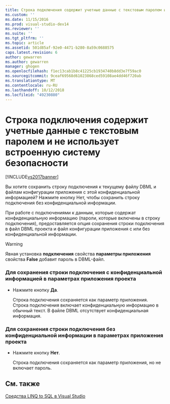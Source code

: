 ```yaml
---
title: Строка подключения содержит учетные данные с текстовым паролем и не использует встроенную безопасность | Документация Майкрософт
ms.custom: ''
ms.date: 11/15/2016
ms.prod: visual-studio-dev14
ms.reviewer: ''
ms.suite: ''
ms.tgt_pltfrm: ''
ms.topic: article
ms.assetid: 501d85af-92e0-4471-b280-8a59c0688575
caps.latest.revision: 6
author: gewarren
ms.author: gewarren
manager: ghogen
ms.openlocfilehash: f1ec13cab1b8c41225cb1934740b8dd3e7f59ac0
ms.sourcegitcommit: 9ceaf69568d61023868ced59108ae4dd46f720ab
ms.translationtype: MT
ms.contentlocale: ru-RU
ms.lasthandoff: 10/12/2018
ms.locfileid: "49230880"
---
```

# <a name="the-connection-string-contains-credentials-with-a-clear-text-password-and-is-not-using-integrated-security"></a>Строка подключения содержит учетные данные с текстовым паролем и не использует встроенную систему безопасности
[!INCLUDE[vs2017banner](../includes/vs2017banner.md)]

  
Вы хотите сохранить строку подключения к текущему файлу DBML и файлам конфигурации приложения с этой конфиденциальной информацией?  Нажмите кнопку Нет, чтобы сохранить строку подключения без конфиденциальной информации.  
  
 При работе с подключениями к данным, которые содержат конфиденциальную информацию (пароли, которые включены в строку подключения), предоставляется опция сохранения строки подключения в файл DBML проекта и файл конфигурации приложения с или без конфиденциальной информации.  
  
> [!WARNING]
>  Явная установка **подключения** свойства **параметры приложения** свойства **False** добавит пароль в DBML-файл.  
  
### <a name="to-save-the-connection-string-with-the-sensitive-information-in-the-projects-application-settings"></a>Для сохранения строки подключения с конфиденциальной информацией в параметрах приложения проекта  
  
-   Нажмите кнопку **Да**.  
  
     Строка подключения сохраняется как параметр приложения. Строка подключения включает конфиденциальную информацию в обычный текст. В файле DBML отсутствует конфиденциальная информация.  
  
### <a name="to-save-the-connection-string-without-the-sensitive-information-in-the-projects-application-settings"></a>Для сохранения строки подключения без конфиденциальной информации в параметрах приложения проекта  
  
-   Нажмите кнопку **Нет**.  
  
     Строка подключения сохраняется как параметр приложения, но не включает пароль.  
  
## <a name="see-also"></a>См. также  
 [Средства LINQ to SQL в Visual Studio](../data-tools/linq-to-sql-tools-in-visual-studio2.md)

